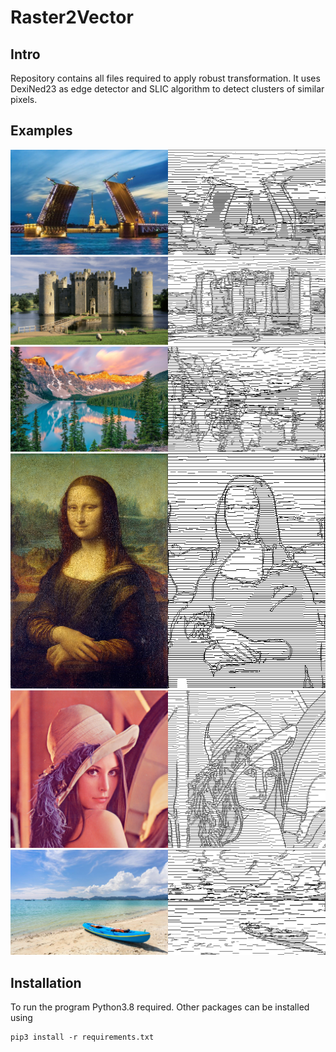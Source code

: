 # Raster2Vector

## Intro
Repository contains all files required to apply robust transformation. It uses DexiNed23 as edge detector and SLIC algorithm to detect clusters of similar pixels.

## Examples
![Ex1](readme/res.png)
![Ex2](readme/res2.png)
![Ex3](readme/res3.png)
![Ex4](readme/res4.png)
![Ex5](readme/res5.png)
![Ex6](readme/res6.png)

## Installation
To run the program Python3.8 required. Other packages can be installed using
```
pip3 install -r requirements.txt
```
